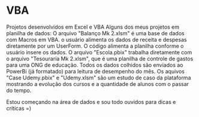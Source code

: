 # VBA
Projetos desenvolvidos em Excel e VBA
Alguns dos meus projetos em planilha de dados:
O arquivo "Balanço Mk 2.xlsm" é uma base de dados com Macros em VBA. o usuário alimenta os dados de receita e despesas diretamente por um UserForm. O código 
alimenta a planilha conforme o usuário insere os dados.
O arquivo "Escola.pbix" trabalha diretamente com o arquivo "Tesouraria Mk 2.xlsm", que é uma planilha de controle de gastos para uma ONG de educação. Todos 
os dados colhidos são enviados ao PowerBi (já formatado) para leitura de desempenho do mês.
Os aquivos "Case Udemy.pbix"  e "Udemy.xlsm" são um estudo de caso da plataforma mostrando a evolução dos cursos e a quantidade de alunos com o passar do tempo.

Estou começando na área de dados e sou todo ouvidos para dicas e críticas =)
